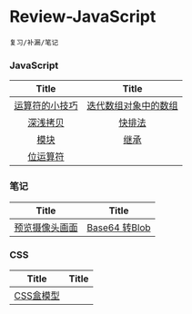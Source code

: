 # Review-JavaScript
	复习/补漏/笔记

### JavaScript

| Title | Title |
| :------: | :------: |
| [运算符的小技巧](https://github.com/Caraws/Review-JavaScript/issues/1) | [迭代数组对象中的数组](https://github.com/Caraws/Review-JavaScript/issues/2)  |
| [深浅拷贝](https://github.com/Caraws/Review-JavaScript/issues/5) | [快排法](https://github.com/Caraws/Review-JavaScript/issues/7) |
| [模块](https://github.com/Caraws/Review-JavaScript/issues/8) | [继承](https://github.com/Caraws/Review-JavaScript/issues/9) |
| [位运算符](https://github.com/Caraws/Review-JavaScript/issues/10) |  |


### 笔记

| Title | Title |
| :------: | :------: |
| [预览摄像头画面](https://github.com/Caraws/Review-JavaScript/issues/3) | [Base64 转Blob](https://github.com/Caraws/Review-JavaScript/issues/6) |

### CSS
| Title | Title |
| :------: | :------: |
| [CSS盒模型](https://github.com/Caraws/Review-JavaScript/issues/4) |

